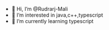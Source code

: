 - 👋 Hi, I’m @Rudrarj-Mali
- 👀 I’m interested in java,c++,typescript
- 🌱 I’m currently learning typescript
